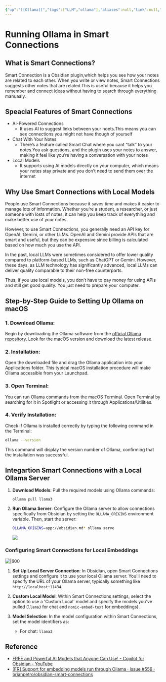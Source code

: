 ```yaml
---
{"up":"[[Ollama]]","tags":["LLM","ollama"],"aliases":null,"link":null,"index":null,"related":null,"date_created":"2024-04-28","date_modified":"2024-05-10","dg-publish":true,"persona":"[[🔥 Programming && Develop]]","permalink":"/encounters/running-ollama-in-smart-connections/","dgPassFrontmatter":true,"noteIcon":"1","created":"2024-04-28T15:35:41.496+09:00","updated":"2024-05-11T22:22:08.095+09:00"}
---
```


# Running Ollama in Smart Connections

## What is Smart Connections?
Smart Connection is a Obsidian plugin,which helps you see how your notes are related to each other. When you write or view notes, Smart Connections suggests other notes that are related.This is useful because it helps you remember and connect ideas without having to search through everything manuaaly.

## Speacial Features of Smart Connections
- AI-Powered Connections
	- It uses AI to suggest links between your noets.This means you can see connections you might not have though of yourself
- Chat With Your Notes
	- There’s a feature called Smart Chat where you cant “talk” to your notes.You ask questions, and the plugin uses your notes to answer, making it feel like you’re having a conversation with your notes
- Local Models
	- It supports using AI models directly on your computer, which means your notes stay private and you don’t need to send them over the internet

## Why Use Smart Connections with Local Models
People use Smart Connections because it saves time and makes it easier to manage lots of information. Whether you’re a student, a researcher, or just someone with losts of notes, it can help you keep track of everything and make better use of your notes.

However, to use Smart Connections, you generally need an API key for OpenAI, Gemini, or other LLMs. OpenAI and Gemini provide APIs that are smart and useful, but they can be expensive since billing is calculated based on how much you use the API.

In the past, local LLMs were sometimes considered to offer lower quality compared to platform-based LLMs, such as ChatGPT or Gemini. However, these days, as LLM technology has significantly advanced, local LLMs can deliver quality comparable to their non-free counterparts.

Thus, if you use local models, you don’t have to pay money for using APIs and still get good quality. You just need to prepare your computer.


## Step-by-Step Guide to Setting Up Ollama on macOS

### 1. **Download Ollama:**
   Begin by downloading the Ollama software from the [official Ollama repository](https://github.com/ollama/ollama). Look for the macOS version and download the latest release.

### 2. **Installation:**
   Open the downloaded file and drag the Ollama application into your Applications folder. This typical macOS installation procedure will make Ollama accessible from your Launchpad.

### 3. **Open Terminal:**
   You can run Ollama commands from the macOS Terminal. Open Terminal by searching for it in Spotlight or accessing it through Applications/Utilities.

### 4. **Verify Installation:**
   Check if Ollama is installed correctly by typing the following command in the Terminal:
   ```bash
   ollama --version
   ```
   This command will display the version number of Ollama, confirming that the installation was successful.

## Integartion Smart Connections with a Local Ollama Server

1. **Download Models**:
   Pull the required models using Ollama commands:
   ```bash
   ollama pull llama3
   ```

2. **Run Ollama Server**:
   Configure the Ollama server to allow connections specifically from Obsidian by setting the `OLLAMA_ORIGINS` environment variable. Then, start the server:
   ```bash
   OLLAMA_ORIGINS=app://obsidian.md* ollama serve
   ```

	![](https://i.imgur.com/T3svhBV.png)


### Configuring Smart Connections for Local Embeddings
![|600](https://i.imgur.com/7Buotfq.png)

1. **Set Up Local Server Connection**:
   In Obsidian, open Smart Connections settings and configure it to use your local Ollama server. You'll need to specify the URL of your Ollama server, typically something like `http://localhost:11434`.

2. **Custom Local Model**:
   Within Smart Connections settings, select the option to use a 'Custom Local' model and specify the models you've pulled (`llama3` for chat and `nomic-embed-text` for embeddings).

3. **Model Selection**:
   In the model configuration within Smart Connections, set the model identifiers as:
   - For chat: `llama3`


## Reference
- [FREE and Powerful AI Models that Anyone Can Use! - Copilot for Obsidian - YouTube](https://www.youtube.com/watch?v=TuiPnNZ-gMA)
- [[FR] Support for embedding models run through Ollama · Issue #559 · brianpetro/obsidian-smart-connections](https://github.com/brianpetro/obsidian-smart-connections/issues/559)